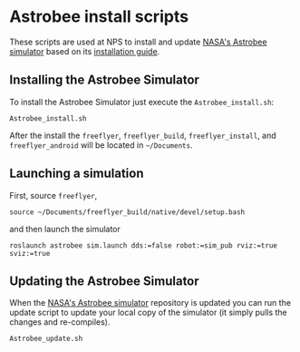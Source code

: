 # Astrobee install scripts

These scripts are used at NPS to install and update [NASA's Astrobee simulator](https://github.com/nasa/astrobee) based on its [installation guide](https://github.com/nasa/astrobee/blob/master/INSTALL.md).

Installing the Astrobee Simulator
---------------------------------

To install the Astrobee Simulator just execute the `Astrobee_install.sh`:

    Astrobee_install.sh


After the install the `freeflyer`, `freeflyer_build`, `freeflyer_install`, and `freeflyer_android` will be located in `~/Documents`.

Launching a simulation
----------------------

First, source `freeflyer`,

    source ~/Documents/freeflyer_build/native/devel/setup.bash

and then launch the simulator

	roslaunch astrobee sim.launch dds:=false robot:=sim_pub rviz:=true sviz:=true


Updating the Astrobee Simulator
-------------------------------

When the [NASA's Astrobee simulator](https://github.com/nasa/astrobee) repository is updated you can run the update script to update your local copy of the simulator (it simply pulls the changes and re-compiles).

    Astrobee_update.sh













	
